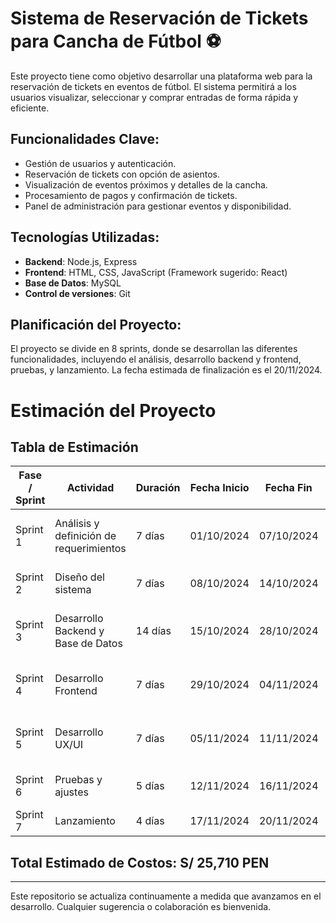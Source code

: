 # Sistema de Reservación de Tickets para Cancha de Fútbol ⚽️

Este proyecto tiene como objetivo desarrollar una plataforma web para la reservación de tickets en eventos de fútbol. El sistema permitirá a los usuarios visualizar, seleccionar y comprar entradas de forma rápida y eficiente.

## Funcionalidades Clave:
- Gestión de usuarios y autenticación.
- Reservación de tickets con opción de asientos.
- Visualización de eventos próximos y detalles de la cancha.
- Procesamiento de pagos y confirmación de tickets.
- Panel de administración para gestionar eventos y disponibilidad.

## Tecnologías Utilizadas:
- **Backend**: Node.js, Express
- **Frontend**: HTML, CSS, JavaScript (Framework sugerido: React)
- **Base de Datos**: MySQL
- **Control de versiones**: Git

## Planificación del Proyecto:
El proyecto se divide en 8 sprints, donde se desarrollan las diferentes funcionalidades, incluyendo el análisis, desarrollo backend y frontend, pruebas, y lanzamiento. La fecha estimada de finalización es el 20/11/2024.
# Estimación del Proyecto

## Tabla de Estimación

| Fase / Sprint | Actividad                    | Duración | Fecha Inicio | Fecha Fin | Horas Promedio/Día | Recursos Humanos                  | Costo Estimado |
|---------------|------------------------------|----------|--------------|-----------|--------------------|-----------------------------------|----------------|
| Sprint 1      | Análisis y definición de requerimientos | 7 días   | 01/10/2024  | 07/10/2024 | 6 horas            | Project Owner, Equipo de análisis | S/ 3,000       |
| Sprint 2      | Diseño del sistema           | 7 días   | 08/10/2024  | 14/10/2024 | 6 horas            | Arquitecto, Frontend, Backend     | S/ 3,500       |
| Sprint 3      | Desarrollo Backend y Base de Datos | 14 días  | 15/10/2024  | 28/10/2024 | 8 horas            | Developers Backend, DB Developer  | S/ 10,000      |
| Sprint 4      | Desarrollo Frontend          | 7 días   | 29/10/2024  | 04/11/2024 | 8 horas            | Frontend Developer, UX/UI Designer | S/ 6,000       |
| Sprint 5      | Desarrollo UX/UI             | 7 días   | 05/11/2024  | 11/11/2024 | 7 horas            | UX/UI Designer, Frontend Developer | S/ 5,000       |
| Sprint 6      | Pruebas y ajustes            | 5 días   | 12/11/2024  | 16/11/2024 | 7 horas            | QA, Frontend, Backend             | S/ 3,000       |
| Sprint 7      | Lanzamiento                  | 4 días   | 17/11/2024  | 20/11/2024 | 5 horas            | Todo el equipo                    | S/ 2,000       |

## Total Estimado de Costos: S/ 25,710 PEN

---

Este repositorio se actualiza continuamente a medida que avanzamos en el desarrollo. Cualquier sugerencia o colaboración es bienvenida.
